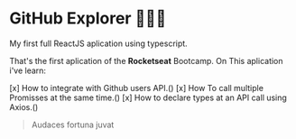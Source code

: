 # GitHub Explorer 🧑🏾‍💻
My first full ReactJS aplication using typescript. 

That's the first aplication of the **Rocketseat** Bootcamp. On This aplication i've learn:

[x] How to integrate with Github users API.()
[x] How To call multiple Promisses at the same time.()
[x] How to declare types at an API call using Axios.()









> Audaces fortuna juvat

